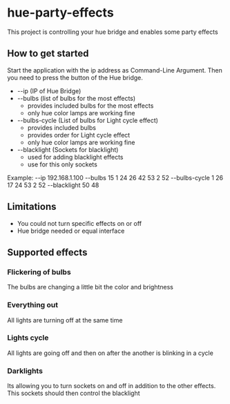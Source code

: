 # hue-party-effects
This project is controlling your hue bridge and enables some party effects

## How to get started
Start the application with the ip address as Command-Line Argument. Then you need to press the button of the Hue bridge.
 + --ip (IP of Hue Bridge)
 + --bulbs (list of bulbs for the most effects)
   + provides included bulbs for the most effects
   + only hue color lamps are working fine
 + --bulbs-cycle (List of bulbs for Light cycle effect)
   + provides included bulbs
   + provides order for Light cycle effect
   + only hue color lamps are working fine
 + --blacklight (Sockets for blacklight)
   + used for adding blacklight effects
   + use for this only sockets
   

Example: --ip 192.168.1.100 --bulbs 15 1 24 26 42 53 2 52 --bulbs-cycle 1 26 17 24 53 2 52 --blacklight 50 48 
## Limitations
 + You could not turn specific effects on or off
 + Hue bridge needed or equal interface


## Supported effects
### Flickering of bulbs
The bulbs are changing a little bit the color and brightness 

### Everything out
All lights are turning off at the same time

### Lights cycle
All lights are going off and then on after the another is blinking in a cycle

### Darklights
Its allowing you to turn sockets on and off in addition to the other effects. This sockets should then control the blacklight
